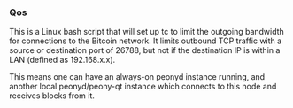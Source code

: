 ### Qos ###

This is a Linux bash script that will set up tc to limit the outgoing bandwidth for connections to the Bitcoin network. It limits outbound TCP traffic with a source or destination port of 26788, but not if the destination IP is within a LAN (defined as 192.168.x.x).

This means one can have an always-on peonyd instance running, and another local peonyd/peony-qt instance which connects to this node and receives blocks from it.
